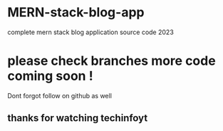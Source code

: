 # MERN-stack-blog-app
complete mern stack blog application source code 2023

# please check branches more code coming soon !
Dont forgot follow on github as well 
##  thanks for watching techinfoyt
